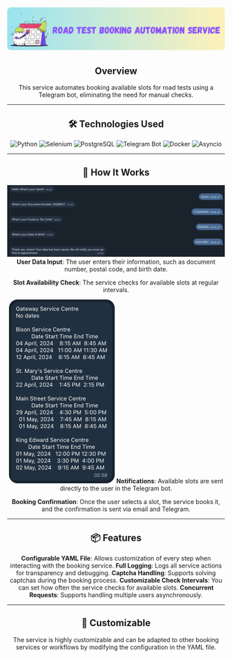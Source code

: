 <div align="center">

# ![Main](docs/gif/road.gif)

## Overview

This service automates booking available slots for road tests using a Telegram bot, eliminating the need for manual checks.

---

## 🛠 Technologies Used

![Python](https://img.shields.io/badge/Python-3776AB?style=for-the-badge&logo=python&logoColor=white)
![Selenium](https://img.shields.io/badge/Selenium-43B02A?style=for-the-badge&logo=selenium&logoColor=white)
![PostgreSQL](https://img.shields.io/badge/PostgreSQL-4169E1?style=for-the-badge&logo=postgresql&logoColor=white)
![Telegram Bot](https://img.shields.io/badge/Telegram_Bot-2CA5E0?style=for-the-badge&logo=telegram&logoColor=white)
![Docker](https://img.shields.io/badge/Docker-2496ED?style=for-the-badge&logo=docker&logoColor=white)
![Asyncio](https://img.shields.io/badge/Asyncio-808080?style=for-the-badge)

---

## 🚀 How It Works

![User Data Input](docs/img/data_input.png)
**User Data Input**: The user enters their information, such as document number, postal code, and birth date.

**Slot Availability Check**: The service checks for available slots at regular intervals.

![User Data Input](docs/img/response.png)
**Notifications**: Available slots are sent directly to the user in the Telegram bot.

**Booking Confirmation**: Once the user selects a slot, the service books it, and the confirmation is sent via email and Telegram.

---

## 📦 Features

**Configurable YAML File**: Allows customization of every step when interacting with the booking service.
**Full Logging**: Logs all service actions for transparency and debugging.
**Captcha Handling**: Supports solving captchas during the booking process.
**Customizable Check Intervals**: You can set how often the service checks for available slots.
**Concurrent Requests**: Supports handling multiple users asynchronously.

---

## 🤖 Customizable

The service is highly customizable and can be adapted to other booking services or workflows by modifying the configuration in the YAML file.

</div>

